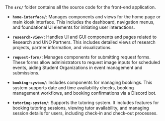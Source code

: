The **`src/`** folder contains all the source code for the front-end application.   
- **`home-interface/`**: Manages components and views for the home page or main kiosk interface. This includes the dashboard, navigation menus, and foundational UI elements for initiating user interactions.
  
- **`research-view/`**: Handles UI and GUI components and pages related to Research and UNO Partners. This includes detailed views of research projects, partner information, and visualizations.
  
- **`request-form/`**: Manages components for submitting request forms. These forms allow administrators to request image inputs for scheduled events, aiding Student Organizations in event management and submissions.
  
- **`booking-system/`**: Includes components for managing bookings. This system supports date and time availability checks, booking management workflows, and booking confirmations via a Discord bot.
  
- **`tutoring-system/`**: Supports the tutoring system. It includes features for booking tutoring sessions, viewing tutor availability, and managing session details for users, including check-in and check-out processes.
